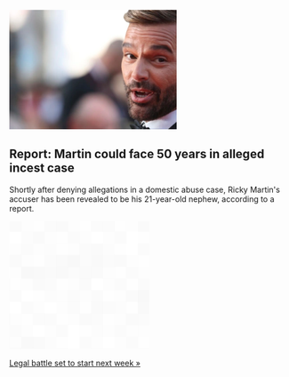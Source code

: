 
![Report: Martin could face 50 years in alleged incest case](./20220715235856.png)
## Report: Martin could face 50 years in alleged incest case

Shortly after denying allegations in a domestic abuse case, Ricky Martin's accuser has been revealed to be his 21-year-old nephew, according to a report.

![pic](../square_bg.png)

[Legal battle set to start next week »](https://www.yahoo.com/entertainment/ricky-martin-could-face-50-163828038.html)
